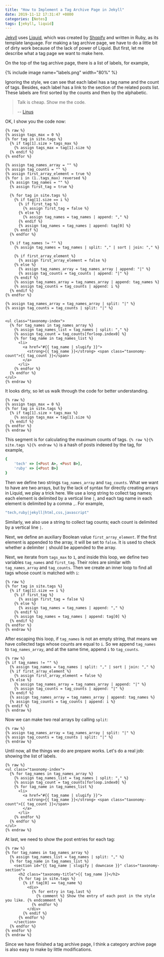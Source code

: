 ```yaml
---
title: "How to Implement a Tag Archive Page in Jekyll"
date: 2019-11-12 17:31:47 +0800
categories: [Notes]
tags: [jekyll, liquid]
---
```


[Jekyll](https://jekyllrb.com/) uses [Liquid](https://help.shopify.com/en/themes/liquid), which was created by [Shopify](https://www.shopify.com/) and written in Ruby, as its template language. For making a tag archive page, we have to do a little bit of dirty work because of the lack of power of Liquid. But first, let me describe what a tag page we want to make here.

On the top of the tag archive page, there is a list of labels, for example,

{% include image name="labels.png" width="80%" %}

Ignoring the style, we can see that each label has a tag name and the count of tags. Besides, each label has a link to the section of the related posts list. These labels are first sorted by the counts and then by the alphabetic.

> Talk is cheap. Show me the code.
> 
> -- [Linus](https://lkml.org/lkml/2000/8/25/132)

OK, I show you the code now:

```liquid
{% raw %}
{% assign tags_max = 0 %}
{% for tag in site.tags %}
  {% if tag[1].size > tags_max %}
    {% assign tags_max = tag[1].size %}
  {% endif %}
{% endfor %}

{% assign tag_names_array = "" %}
{% assign tag_counts = "" %}
{% assign first_array_element = true %}
{% for i in (1..tags_max) reversed %}
  {% assign tag_names = "" %}
  {% assign first_tag = true %}

  {% for tag in site.tags %}
    {% if tag[1].size == i %}
      {% if first_tag %}
        {% assign first_tag = false %}
      {% else %}
        {% assign tag_names = tag_names | append: "," %}
      {% endif %}
      {% assign tag_names = tag_names | append: tag[0] %}
    {% endif %}
  {% endfor %}

  {% if tag_names != "" %}
    {% assign tag_names = tag_names | split: "," | sort | join: "," %}

    {% if first_array_element %}
      {% assign first_array_element = false %}
    {% else %}
      {% assign tag_names_array = tag_names_array | append: "|" %}
      {% assign tag_counts = tag_counts | append: "|" %}
    {% endif %}
    {% assign tag_names_array = tag_names_array | append: tag_names %}
    {% assign tag_counts = tag_counts | append: i %}
  {% endif %}
{% endfor %}

{% assign tag_names_array = tag_names_array | split: "|" %}
{% assign tag_counts = tag_counts | split: "|" %}


<ul class="taxonomy-index">
  {% for tag_names in tag_names_array %}
    {% assign tag_names_list = tag_names | split: "," %}
    {% assign tag_count = tag_counts[forloop.index0] %}
    {% for tag_name in tag_names_list %}
      <li>
        <a href="#{{ tag_name | slugify }}">
          <strong>{{ tag_name }}</strong> <span class="taxonomy-count">{{ tag_count }}</span>
        </a>
      </li>
    {% endfor %}
  {% endfor %}
</ul>
{% endraw %}
```

It looks dirty, so let us walk through the code for better understanding.

```liquid
{% raw %}
{% assign tags_max = 0 %}
{% for tag in site.tags %}
  {% if tag[1].size > tags_max %}
    {% assign tags_max = tag[1].size %}
  {% endif %}
{% endfor %}
{% endraw %}
```

This segment is for calculating the maximum counts of tags. `{% raw %}{% site.tags %}{% endraw %}` is a hash of posts indexed by the tag, for example,

```ruby
{ 
    'tech' => [<Post A>, <Post B>],
    'ruby' => [<Post B>] 
}
```

Then we define two strings `tag_names_array` and `tag_counts`. What we want to have are two arrays, but by the lack of syntax for directly creating arrays in Liquid, we play a trick here. We use a long string to collect tag names; each element is delimited by a vertical line `|`, and each tag name in each element is delimited by a comma `,`. For example,

```ruby
"tech,ruby|jekyll|html,css,javascript"
```

Similarly, we also use a string to collect tag counts; each count is delimited by a vertical line `|`.

Next, we define an auxiliary Boolean value `first_array_element`. If the first element is appended to the array, it will be set to `false`. It is used to check whether a delimiter `|` should be appended to the array.

Next, we iterate from `tags_max` to `1`, and inside this loop, we define two variables `tag_names` and `first_tag`. Their roles are similar with `tag_names_array` and `tag_counts`. Then we create an inner loop to find all tags whose count is matched with `i`:

```liquid
{% raw %}
{% for tag in site.tags %}
  {% if tag[1].size == i %}
    {% if first_tag %}
      {% assign first_tag = false %}
    {% else %}
      {% assign tag_names = tag_names | append: "," %}
    {% endif %}
    {% assign tag_names = tag_names | append: tag[0] %}
  {% endif %}
{% endfor %}
{% endraw %}
```

After escaping this loop, if `tag_names` is not an empty string, that means we have collected tags whose counts are equal to `i`. So we append `tag_names` to `tag_names_array`, and at the same time, append `i` to `tag_counts`.

```liquid
{% raw %}
{% if tag_names != "" %}
  {% assign tag_names = tag_names | split: "," | sort | join: "," %}
  {% if first_array_element %}
    {% assign first_array_element = false %}
  {% else %}
    {% assign tag_names_array = tag_names_array | append: "|" %}
    {% assign tag_counts = tag_counts | append: "|" %}
  {% endif %}
  {% assign tag_names_array = tag_names_array | append: tag_names %}
  {% assign tag_counts = tag_counts | append: i %}
{% endif %}
{% endraw %}
```

Now we can make two real arrays by calling `split`:

```liquid
{% raw %}
{% assign tag_names_array = tag_names_array | split: "|" %}
{% assign tag_counts = tag_counts | split: "|" %}
{% endraw %}
```

Until now, all the things we do are prepare works. Let's do a real job: showing the list of labels.

```liquid
{% raw %}
<ul class="taxonomy-index">
  {% for tag_names in tag_names_array %}
    {% assign tag_names_list = tag_names | split: "," %}
    {% assign tag_count = tag_counts[forloop.index0] %}
    {% for tag_name in tag_names_list %}
      <li>
        <a href="#{{ tag_name | slugify }}">
          <strong>{{ tag_name }}</strong> <span class="taxonomy-count">{{ tag_count }}</span>
        </a>
      </li>
    {% endfor %}
  {% endfor %}
</ul>
{% endraw %}
```

At last, we need to show the post entries for each tag:

```liquid
{% raw %}
{% for tag_names in tag_names_array %}
  {% assign tag_names_list = tag_names | split: "," %}
  {% for tag_name in tag_names_list %}
    <section id="{{ tag_name | slugify | downcase }}" class="taxonomy-section">
      <h2 class="taxonomy-title">{{ tag_name }}</h2>
      {% for tag in site.tags %}
        {% if tag[0] == tag_name %}
          <div>
            {% for entry in tag.last %}
              {% comment %} Show the entry of each post in the style you like. {% endcomment %} 
            {% endfor %}
          </div>
        {% endif %}
      {% endfor %}
    </section>
  {% endfor %}
{% endfor %}
{% endraw %}
```

Since we have finished a tag archive page, I think a category archive page is also easy to make by little modifications.
